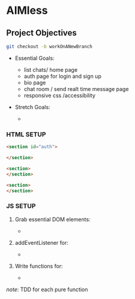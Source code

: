 # AIMless

## Project Objectives

```zsh
git checkout -b workOnANewBranch
```

* Essential Goals:

  * list chats/ home page 
  * auth page for login and sign up
  * bio page
  * chat room / send realt time message page
  * responsive css /accessibility

* Stretch Goals:

  *

### HTML SETUP

```html
<section id="auth">

</section>
```

```html
<section>
</section>
```

```html
<section>
</section>
```

### JS SETUP

1. Grab essential DOM elements:

    *

2. addEventListener for:

    *

3. Write functions for:

    *

*note*: TDD for each pure function

